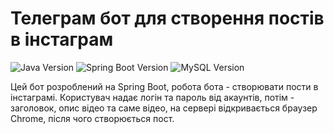 # Телеграм бот для створення постів в інстаграм
![Java Version](https://img.shields.io/badge/Java-19-blue)
![Spring Boot Version](https://img.shields.io/badge/Spring%20Boot-3.0.5-green)
![MySQL Version](https://img.shields.io/badge/MySQL-8.0.32-blue)

Цей бот розроблений на Spring Boot, робота бота - створювати пости в інстаграмі. Користувач надає логін та пароль від акаунтів, потім - заголовок, опис відео та саме відео,
на сервері відкривається браузер Chrome, після чого створюється пост.
